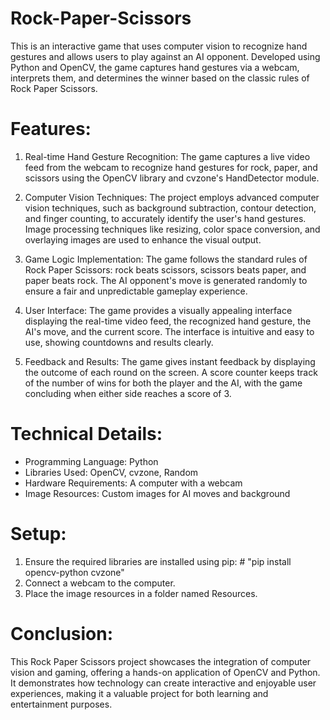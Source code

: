 # Rock-Paper-Scissors
This is an interactive game that uses computer vision to recognize hand gestures and allows users to play against an AI opponent. Developed using Python and OpenCV, the game captures hand gestures via a webcam, interprets them, and determines the winner based on the classic rules of Rock Paper Scissors.

# Features:
1. Real-time Hand Gesture Recognition: The game captures a live video feed from the webcam to recognize hand gestures for rock, paper, and scissors using the OpenCV library and cvzone's HandDetector module.

2. Computer Vision Techniques: The project employs advanced computer vision techniques, such as background subtraction, contour detection, and finger counting, to accurately identify the user's hand gestures. Image processing techniques like resizing, color space conversion, and overlaying images are used to enhance the visual output.

3. Game Logic Implementation: The game follows the standard rules of Rock Paper Scissors: rock beats scissors, scissors beats paper, and paper beats rock. The AI opponent's move is generated randomly to ensure a fair and unpredictable gameplay experience.

4. User Interface: The game provides a visually appealing interface displaying the real-time video feed, the recognized hand gesture, the AI's move, and the current score. The interface is intuitive and easy to use, showing countdowns and results clearly.

5. Feedback and Results: The game gives instant feedback by displaying the outcome of each round on the screen.
A score counter keeps track of the number of wins for both the player and the AI, with the game concluding when either side reaches a score of 3.

# Technical Details:
- Programming Language: Python
- Libraries Used: OpenCV, cvzone, Random
- Hardware Requirements: A computer with a webcam
- Image Resources: Custom images for AI moves and background

# Setup:
1. Ensure the required libraries are installed using pip: # "pip install opencv-python cvzone"
2. Connect a webcam to the computer.
3. Place the image resources in a folder named Resources.

# Conclusion:
This Rock Paper Scissors project showcases the integration of computer vision and gaming, offering a hands-on application of OpenCV and Python. It demonstrates how technology can create interactive and enjoyable user experiences, making it a valuable project for both learning and entertainment purposes.
